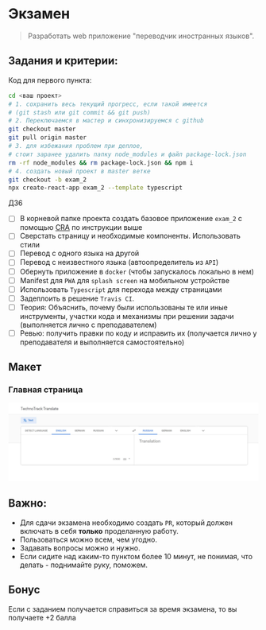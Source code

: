 # Экзамен

>Разработать web приложение "переводчик иностранных языков".

## Задания и критерии:

Код для первого пункта:

```bash
cd <ваш проект>
# 1. сохранить весь текущий прогресс, если такой имеется
# (git stash или git commit && git push)
# 2. Переключаемся в мастер и синхронизируемся с github
git checkout master
git pull origin master
# 3. для избежания проблем при деплое,
# стоит заранее удалить папку node_modules и файл package-lock.json
rm -rf node_modules && rm package-lock.json && npm i
# 4. создать новый проект в master ветке
git checkout -b exam_2
npx create-react-app exam_2 --template typescript
```

ДЗ6

- [ ] В корневой папке проекта создать базовое приложение `exam_2` с помощью [CRA](https://github.com/facebook/create-react-app#quick-overview) по инструкции выше
- [ ] Сверстать страницу и необходимые компоненты. Использовать стили
- [ ] Перевод с одного языка на другой
- [ ] Перевод с неизвестного языка (автоопределитель из `API`)
- [ ] Обернуть приложение в `docker` (чтобы запускалось локально в нем)
- [ ] Manifest для `PWA` для `splash screen` на мобильном устройстве
- [ ] Использовать `Typescript` для перехода между страницами
- [ ] Задеплоить в решение `Travis CI`.
- [ ] Теория: Объяснить, почему были использованы те или иные инструменты, участки кода и механизмы при решении задачи (выполняется лично с преподавателем)
- [ ] Ревью: получить правки по коду и исправить их (получается лично у преподавателя и выполняется самостоятельно)

## Макет

### Главная страница
![Главная](./1.jpg)

## Важно:

* Для сдачи экзамена необходимо создать `PR`, который должен включать в себя **только** проделанную работу.
* Пользоваться можно всем, чем угодно.
* Задавать вопросы можно и нужно.
* Если сидите над каким-то пунктом более 10 минут, не понимая, что делать - поднимайте руку, поможем.

## Бонус

Если с заданием получается справиться за время экзамена, то вы получаете +2 балла
